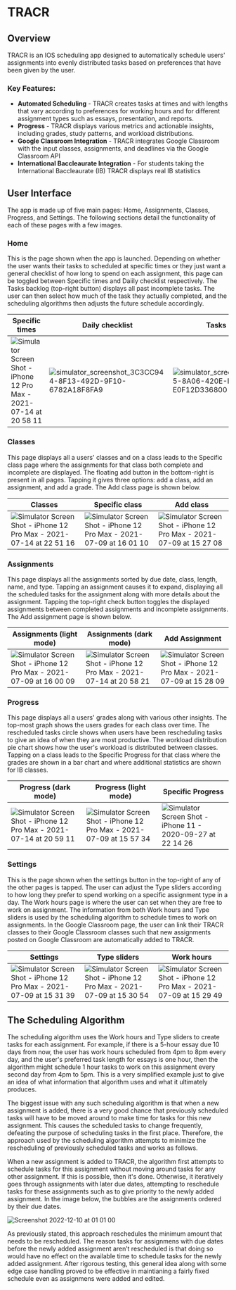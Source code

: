 # TRACR
## Overview

TRACR is an IOS scheduling app designed to automatically schedule users' assignments into evenly distributed tasks based on preferences that have been given by the user. 

### Key Features:
- **Automated Scheduling** - TRACR creates tasks at times and with lengths that vary according to preferences for working hours and for different assignment types such as essays, presentation, and reports. 
- **Progress** - TRACR displays various metrics and actionable insights, including grades, study patterns, and workload distributions.
- **Google Classroom Integration** - TRACR integrates Google Classroom with the input classes, assignments, and deadlines via the Google Classroom API
- **International Baccleaurate Integration** - For students taking the International Baccleaurate (IB) TRACR displays real IB statistics 

## User Interface

The app is made up of five main pages: Home, Assignments, Classes, Progress, and Settings. The following sections detail the functionality of each of these pages with a few images. 

### Home

This is the page shown when the app is launched. Depending on whether the user wants their tasks to scheduled at specific times or they just want a general checklist of how long to spend on each assignment, this page can be toggled between Specific times and Daiily checklist respectively. The Tasks backlog (top-right button) displays all past incomplete tasks. The user can then select how much of the task they actually completed, and the scheduling algorithms then adjusts the future schedule accordingly. 

|Specific times|Daily checklist|Tasks backlog|
|---|---|---|
|![Simulator Screen Shot - iPhone 12 Pro Max - 2021-07-14 at 20 58 11](https://user-images.githubusercontent.com/46422100/206752337-57e5842c-e572-41b7-9d70-1f3326a71c5e.png)|![simulator_screenshot_3C3CC944-8F13-492D-9F10-6782A18F8FA9](https://user-images.githubusercontent.com/46422100/206752367-aee57588-048e-43b1-98c9-bf24a404b2cd.png)|![simulator_screenshot_ADD47A05-8A06-420E-B144-E0F12D336800](https://user-images.githubusercontent.com/46422100/206752393-0839cb9b-4a37-47c9-b389-68a244409aa4.png)|

### Classes

This page displays all a users' classes and on a class leads to the Specific class page where the assignments for that class both complete and incomplete are displayed. The floating add button in the bottom-right is present in all pages. Tapping it gives three options: add a class, add an assignment, and add a grade. The Add class page is shown below. 

|Classes|Specific class|Add class|
|---|---|---|
|![Simulator Screen Shot - iPhone 12 Pro Max - 2021-07-14 at 22 51 16](https://user-images.githubusercontent.com/46422100/206757622-8154efc4-7316-475e-85e0-9c0b6562473c.png)|![Simulator Screen Shot - iPhone 12 Pro Max - 2021-07-09 at 16 01 10](https://user-images.githubusercontent.com/46422100/206757651-c8457966-e3a5-4dd7-8579-de612799f7ce.png)|![Simulator Screen Shot - iPhone 12 Pro Max - 2021-07-09 at 15 27 08](https://user-images.githubusercontent.com/46422100/206758839-7259454e-f312-4a97-bc16-1f06ec58b8ed.png)|![Uploading Simulator Screen Shot - iPhone 12 Pro Max - 2021-07-09 at 15.27.08.png…]()|

### Assignments

This page displays all the assignments sorted by due date, class, length, name, and type. Tapping an assignment causes it to expand, displaying all the scheduled tasks for the assignment along with more details about the assignment. Tapping the top-right check button toggles the displayed assignments between completed assignments and incomplete assignments. The Add assignment page is shown below.

|Assignments (light mode)|Assignments (dark mode)|Add Assignment|
|---|---|---|
|![Simulator Screen Shot - iPhone 12 Pro Max - 2021-07-09 at 16 00 09](https://user-images.githubusercontent.com/46422100/206762955-703045cc-25ff-4ea1-92ff-e803c6202ae8.png)|![Simulator Screen Shot - iPhone 12 Pro Max - 2021-07-14 at 20 58 21](https://user-images.githubusercontent.com/46422100/206762987-7511d375-6cb1-4b84-932d-018ff8f657c5.png)|![Simulator Screen Shot - iPhone 12 Pro Max - 2021-07-09 at 15 28 09](https://user-images.githubusercontent.com/46422100/206763037-52a8b833-18d2-4fb6-97b9-95172fcd1b6f.png)|

### Progress 

This page displays all a users' grades along with various other insights. The top-most graph shows the users grades for each class over time. The rescheduled tasks circle shows when users have been rescheduling tasks to give an idea of when they are most productive. The workload distribution pie chart shows how the user's workload is distributed between classes. Tapping on a class leads to the Specific Progress for that class where the grades are shown in a bar chart and where additional statistics are shown for IB classes.

|Progress (dark mode)|Progress (light mode)| Specific Progress|
|---|---|---|
|![Simulator Screen Shot - iPhone 12 Pro Max - 2021-07-14 at 20 59 11](https://user-images.githubusercontent.com/46422100/206812527-a8a3c159-e100-452e-804f-3899f1d02fb3.png)|![Simulator Screen Shot - iPhone 12 Pro Max - 2021-07-09 at 15 57 34](https://user-images.githubusercontent.com/46422100/206812549-dbfb98b1-ec90-4558-9cce-dfb2f6e8e9bf.png)|![Simulator Screen Shot - iPhone 11 - 2020-09-27 at 22 14 26](https://user-images.githubusercontent.com/46422100/206813474-8981ad26-d27c-4b1a-a49d-abfd52c527f1.png)|

### Settings

This is the page shown when the settings button in the top-right of any of the other pages is tapped. The user can adjust the Type sliders according to how long they prefer to spend working on a specific assignment type in a day. The Work hours page is where the user can set when they are free to work on assignment. The information from both Work hours and Type sliders is used by the scheduling algorithm to schedule times to work on assignments. In the Google Classroom page, the user can link their TRACR classes to their Google Classroom classes such that new assignments posted on Google Classroom are automatically added to TRACR.

|Settings|Type sliders|Work hours|
|---|---|---|
|![Simulator Screen Shot - iPhone 12 Pro Max - 2021-07-09 at 15 31 39](https://user-images.githubusercontent.com/46422100/206813340-3638a276-4d3c-4419-b9e1-8b86a9824829.png)|![Simulator Screen Shot - iPhone 12 Pro Max - 2021-07-09 at 15 30 54](https://user-images.githubusercontent.com/46422100/206813360-0b614b73-3007-4aee-aa23-339affdca27e.png)|![Simulator Screen Shot - iPhone 12 Pro Max - 2021-07-09 at 15 29 49](https://user-images.githubusercontent.com/46422100/206813386-867962ab-9109-4eb3-8059-d812e278320d.png)|

## The Scheduling Algorithm

The scheduling algorithm uses the Work hours and Type sliders to create tasks for each assignment. For example, if there is a 5-hour essay due 10 days from now, the user has work hours scheduled from 4pm to 8pm every day, and the user's preferred task length for essays is one hour, then the algorithm might schedule 1 hour tasks to work on this assignment every second day from 4pm to 5pm. This is a very simplified example just to give an idea of what information that algorithm uses and what it ultimately produces.

The biggest issue with any such scheduling algorithm is that when a new assignment is added, there is a very good chance that previously scheduled tasks will have to be moved around to make time for tasks for this new assignment. This causes the scheduled tasks to change frequently, defeating the purpose of scheduling tasks in the first place. Therefore, the approach used by the scheduling algorithm attempts to minimize the rescheduling of previously scheduled tasks and works as follows.

When a new assignment is added to TRACR, the algorithm first attempts to schedule tasks for this assignment without moving around tasks for any other assignment. If this is possible, then it's done. Otherwise, it iteratively goes through assignments with later due dates, attempting to reschedule tasks for these assignments such as to give priority to the newly added assignment. In the image below, the bubbles are the assignments ordered by their due dates.

![Screenshot 2022-12-10 at 01 01 00](https://user-images.githubusercontent.com/46422100/206814188-288c096e-1213-491a-9c6c-2ebdfde70033.png)

As previously stated, this approach reschedules the minimum amount that needs to be rescheduled. The reason tasks for assignmens with due dates before the newly added assignment aren’t rescheduled is that doing so would have no effect on the available time to schedule tasks for the newly added assignment. After rigorous testing, this general idea along with some edge case handling proved to be effective in maintianing a fairly fixed schedule even as assignmens were added and edited. 
